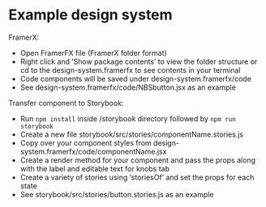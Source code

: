 # Example design system

FramerX:

* Open FramerFX file (FramerX folder format)
* Right click and ’Show package contents’ to view the folder structure or cd to the design-system.framerfx to see contents in your terminal
* Code components will be saved under design-system.framerfx/code
* See design-system.framerfx/code/NBSbutton.jsx as an example

Transfer component to Storybook:

* Run `npm install` inside /storybook directory followed by `npm run storybook`
* Create a new file storybook/src/stories/componentName.stories.js
* Copy over your component styles from design-system.framerfx/code/componentName.jsx
* Create a render method for your component and pass the props along with the label and editable text for knobs tab
* Create a variety of stories using ‘storiesOf’ and set the props for each state
* See storybook/src/stories/button.stories.js as an example
